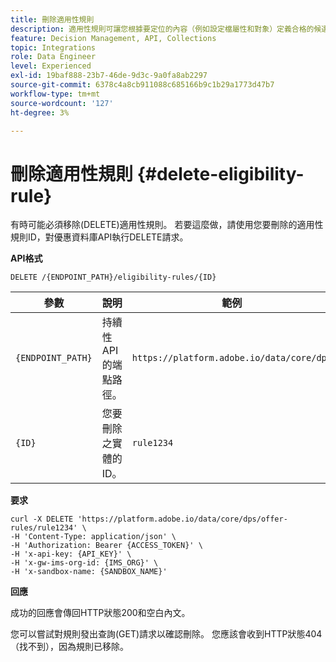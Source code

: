 ```yaml
---
title: 刪除適用性規則
description: 適用性規則可讓您根據要定位的內容（例如設定檔屬性和對象）定義合格的候選人。
feature: Decision Management, API, Collections
topic: Integrations
role: Data Engineer
level: Experienced
exl-id: 19baf888-23b7-46de-9d3c-9a0fa8ab2297
source-git-commit: 6378c4a8cb911088c685166b9c1b29a1773d47b7
workflow-type: tm+mt
source-wordcount: '127'
ht-degree: 3%

---
```


# 刪除適用性規則 {#delete-eligibility-rule}

有時可能必須移除(DELETE)適用性規則。 若要這麼做，請使用您要刪除的適用性規則ID，對優惠資料庫API執行DELETE請求。

**API格式**

```http
DELETE /{ENDPOINT_PATH}/eligibility-rules/{ID}
```

| 參數 | 說明 | 範例 |
| --------- | ----------- | ------- |
| `{ENDPOINT_PATH}` | 持續性API的端點路徑。 | `https://platform.adobe.io/data/core/dps` |
| `{ID}` | 您要刪除之實體的ID。 | `rule1234` |

**要求**

```shell
curl -X DELETE 'https://platform.adobe.io/data/core/dps/offer-rules/rule1234' \
-H 'Content-Type: application/json' \
-H 'Authorization: Bearer {ACCESS_TOKEN}' \
-H 'x-api-key: {API_KEY}' \
-H 'x-gw-ims-org-id: {IMS_ORG}' \
-H 'x-sandbox-name: {SANDBOX_NAME}'
```

**回應**

成功的回應會傳回HTTP狀態200和空白內文。

您可以嘗試對規則發出查詢(GET)請求以確認刪除。 您應該會收到HTTP狀態404 （找不到），因為規則已移除。
